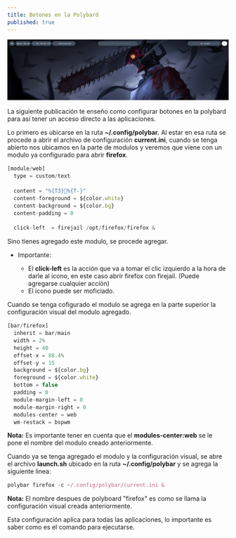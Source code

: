 ```yaml
---
title: Botones en la Polybard
published: true
---
```


![](/assets/images/general/Polybar.PNG)

La siguiente publicación te enseño como configurar botones en la polybard para así tener un acceso directo a las aplicaciones.

Lo primero es ubicarse en la ruta **~/.config/polybar.** Al estar en esa ruta se procede a abrir el archivo de configuración **current.ini**, cuando se tenga abierto nos ubicamos en la parte de modulos y veremos que viene con un modulo ya configurado para abrir **firefox**.

```js
[module/web]
  type = custom/text
  
  content = "%{T3}%{T-}"
  content-foreground = ${color.white}
  content-background = ${color.bg}
  content-padding = 0
  
  click-left  = firejail /opt/firefox/firefox &
```
Sino tienes agregado este modulo, se procede agregar. 

- Importante: 

	- El **click-left** es la acción que va a tomar el clic izquierdo a la hora de darle al icono, en este caso abrir firefox con firejail. (Puede agregarse cualquier acción)
	- El icono puede ser moficiado.

Cuando se tenga cofigurado el modulo se agrega en la parte superior la configuración visual del modulo agregado.

```js
[bar/firefox]
  inherit = bar/main
  width = 2%
  height = 40
  offset-x = 88.4%
  offset-y = 15
  background = ${color.bg}
  foreground = ${color.white}
  bottom = false
  padding = 0
  module-margin-left = 0
  module-margin-right = 0
  modules-center = web
  wm-restack = bspwm 
```

**Nota:** Es importante tener en cuenta que el **modules-center:web** se le pone el nombre del modulo creado anteriormente.

Cuando ya se tenga agregado el modulo y la configuración visual, se abre el archivo **launch.sh** ubicado en la ruta **~/.config/polybar** y se agrega la siguiente linea:

```js
polybar firefox -c ~/.config/polybar/current.ini &
```

**Nota:** El nombre despues de polyboard "firefox" es como se llama la configuración visual creada anteriormente.

Esta configuración aplica para todas las aplicaciones, lo importante es saber como es el comando para ejecutarse. 




